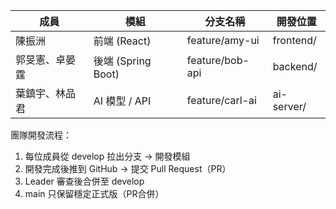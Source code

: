 | 成員 | 模組 | 分支名稱 | 開發位置 |
| -------- | -------- | -------- | -------- |
| 陳振洲 | 前端 (React) | feature/amy-ui | frontend/ |
| 郭旻憲、卓晏霆 | 後端 (Spring Boot) | feature/bob-api | backend/ |
| 葉鎮宇、林品君 | AI 模型 / API | feature/carl-ai | ai-server/ |

團隊開發流程：
1. 每位成員從 develop 拉出分支 → 開發模組
2. 開發完成後推到 GitHub → 提交 Pull Request（PR）
3. Leader 審查後合併至 develop
4. main 只保留穩定正式版（PR合併）
